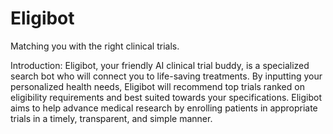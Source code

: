 # Eligibot
Matching you with the right clinical trials.

Introduction:
Eligibot, your friendly AI clinical trial buddy, is a specialized search bot who will connect you to life-saving treatments. By inputting your personalized health needs, Eligibot will recommend top trials ranked on eligibility requirements and best suited towards your specifications. Eligibot aims to help advance medical research by enrolling patients in appropriate trials in a timely, transparent, and simple manner. 